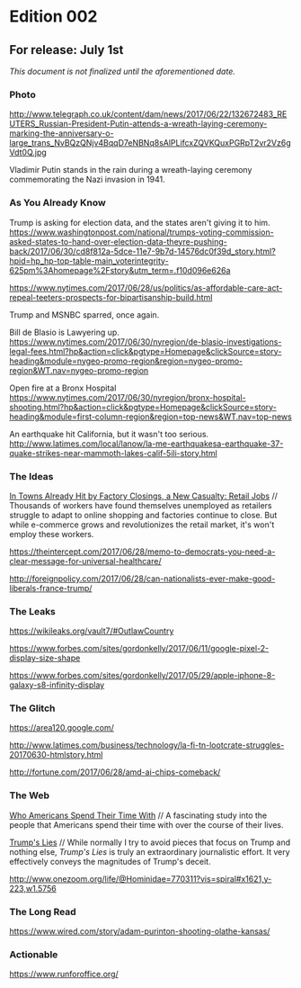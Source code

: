 # Edition 002

## For release: July 1st

_This document is not finalized until the aforementioned date._

### Photo

http://www.telegraph.co.uk/content/dam/news/2017/06/22/132672483_REUTERS_Russian-President-Putin-attends-a-wreath-laying-ceremony-marking-the-anniversary-o-large_trans_NvBQzQNjv4BqqD7eNBNq8sAlPLifcxZQVKQuxPGRpT2vr2Vz6gVdt0Q.jpg

Vladimir Putin stands in the rain during a wreath-laying ceremony commemorating the Nazi invasion in 1941.

### As You Already Know
Trump is asking for election data, and the states aren't giving it to him. https://www.washingtonpost.com/national/trumps-voting-commission-asked-states-to-hand-over-election-data-theyre-pushing-back/2017/06/30/cd8f812a-5dce-11e7-9b7d-14576dc0f39d_story.html?hpid=hp_hp-top-table-main_voterintegrity-625pm%3Ahomepage%2Fstory&utm_term=.f10d096e626a

https://www.nytimes.com/2017/06/28/us/politics/as-affordable-care-act-repeal-teeters-prospects-for-bipartisanship-build.html

Trump and MSNBC sparred, once again.

Bill de Blasio is Lawyering up. https://www.nytimes.com/2017/06/30/nyregion/de-blasio-investigations-legal-fees.html?hp&action=click&pgtype=Homepage&clickSource=story-heading&module=nygeo-promo-region&region=nygeo-promo-region&WT.nav=nygeo-promo-region

Open fire at a Bronx Hospital
https://www.nytimes.com/2017/06/30/nyregion/bronx-hospital-shooting.html?hp&action=click&pgtype=Homepage&clickSource=story-heading&module=first-column-region&region=top-news&WT.nav=top-news

An earthquake hit California, but it wasn't too serious. http://www.latimes.com/local/lanow/la-me-earthquakesa-earthquake-37-quake-strikes-near-mammoth-lakes-calif-5ili-story.html

### The Ideas

[In Towns Already Hit by Factory Closings, a New Casualty: Retail Jobs](https://www.nytimes.com/2017/06/25/business/economy/amazon-retail-jobs-pennsylvania.html) // Thousands of workers have found themselves unemployed as retailers struggle to adapt to online shopping and factories continue to close. But while e-commerce grows and revolutionizes the retail market, it's won't employ these workers.

https://theintercept.com/2017/06/28/memo-to-democrats-you-need-a-clear-message-for-universal-healthcare/

http://foreignpolicy.com/2017/06/28/can-nationalists-ever-make-good-liberals-france-trump/

### The Leaks

https://wikileaks.org/vault7/#OutlawCountry

https://www.forbes.com/sites/gordonkelly/2017/06/11/google-pixel-2-display-size-shape

https://www.forbes.com/sites/gordonkelly/2017/05/29/apple-iphone-8-galaxy-s8-infinity-display

### The Glitch
https://area120.google.com/

http://www.latimes.com/business/technology/la-fi-tn-lootcrate-struggles-20170630-htmlstory.html

http://fortune.com/2017/06/28/amd-ai-chips-comeback/

### The Web

[Who Americans Spend Their Time With](https://www.theatlas.com/charts/HJFYm4uQ-) // A fascinating study into the people that Americans spend their time with over the course of their lives.

[Trump's Lies](https://www.nytimes.com/interactive/2017/06/23/opinion/trumps-lies.html) // While normally I try to avoid pieces that focus on Trump and nothing else, _Trump's Lies_ is truly an extraordinary journalistic effort. It very effectively conveys the magnitudes of Trump's deceit.

http://www.onezoom.org/life/@Hominidae=770311?vis=spiral#x1621,y-223,w1.5756

### The Long Read
https://www.wired.com/story/adam-purinton-shooting-olathe-kansas/

### Actionable
https://www.runforoffice.org/
